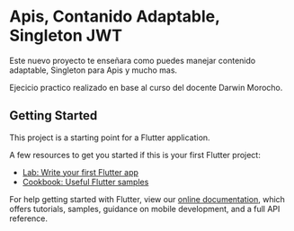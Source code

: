 # Apis, Contanido Adaptable, Singleton JWT

Este nuevo proyecto te enseñara como puedes manejar contenido adaptable, Singleton para Apis y mucho mas.

Ejecicio practico realizado en base al curso del docente Darwin Morocho.
## Getting Started

This project is a starting point for a Flutter application.

A few resources to get you started if this is your first Flutter project:

- [Lab: Write your first Flutter app](https://flutter.dev/docs/get-started/codelab)
- [Cookbook: Useful Flutter samples](https://flutter.dev/docs/cookbook)

For help getting started with Flutter, view our
[online documentation](https://flutter.dev/docs), which offers tutorials,
samples, guidance on mobile development, and a full API reference.
